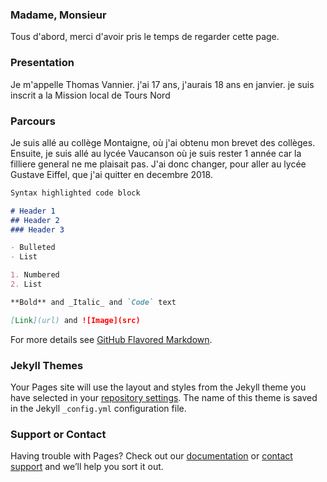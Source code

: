 ### Madame, Monsieur

Tous d'abord, merci d'avoir pris le temps de regarder cette page.

### Presentation

Je m'appelle Thomas Vannier.
j'ai 17 ans, j'aurais 18 ans en janvier.
je suis inscrit a la Mission local de Tours Nord

### Parcours

Je suis allé au collège Montaigne, où j'ai obtenu mon brevet des collèges.
Ensuite, je suis allé au lycée Vaucanson où je suis rester 1 année car la filliere general ne me plaisait pas.
J'ai donc changer, pour aller au lycée Gustave Eiffel, que j'ai quitter en decembre 2018.


```markdown
Syntax highlighted code block

# Header 1
## Header 2
### Header 3

- Bulleted
- List

1. Numbered
2. List

**Bold** and _Italic_ and `Code` text

[Link](url) and ![Image](src)
```

For more details see [GitHub Flavored Markdown](https://guides.github.com/features/mastering-markdown/).

### Jekyll Themes

Your Pages site will use the layout and styles from the Jekyll theme you have selected in your [repository settings](https://github.com/etchara/Bonjour/settings). The name of this theme is saved in the Jekyll `_config.yml` configuration file.

### Support or Contact

Having trouble with Pages? Check out our [documentation](https://help.github.com/categories/github-pages-basics/) or [contact support](https://github.com/contact) and we’ll help you sort it out.
